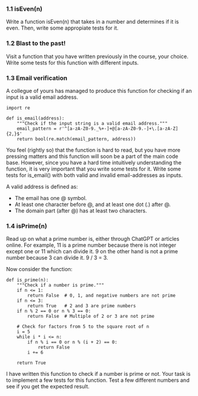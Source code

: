 ### 1.1 isEven(n)
Write a function isEven(n) that takes in a number and determines if it is even. Then, write some appropiate tests for it.

### 1.2 Blast to the past!
Visit a function that you have written previously in the course, your choice. Write some tests for this function with different inputs.

### 1.3 Email verification
A collegue of yours has managed to produce this function for checking if an input is a valid email address.
```
import re

def is_email(address):
    """Check if the input string is a valid email address."""
    email_pattern = r'^[a-zA-Z0-9._%+-]+@[a-zA-Z0-9.-]+\.[a-zA-Z]{2,}$'
    return bool(re.match(email_pattern, address))

```

You feel (rightly so) that the function is hard to read, but you have more pressing matters and this function will soon be a part of the main code base. However, since you have a hard time intuitively understanding the function, it is very important that you write some tests for it. Write some tests for is_email() with both valid and invalid email-addresses as inputs.

A valid address is defined as:
- The email has one @ symbol.
- At least one character before @, and at least one dot (.) after @.
- The domain part (after @) has at least two characters.

### 1.4 isPrime(n)
Read up on what a prime number is, either through ChatGPT or articles online. For example, 11 is a prime number because there is not integer except one or 11 which can divide it. 9 on the other hand is not a prime number because 3 can divide it. 9 / 3 = 3.

Now consider the function:
```
def is_prime(n):
    """Check if a number is prime."""
    if n <= 1:
        return False  # 0, 1, and negative numbers are not prime
    if n <= 3:
        return True   # 2 and 3 are prime numbers
    if n % 2 == 0 or n % 3 == 0:
        return False  # Multiple of 2 or 3 are not prime
    
    # Check for factors from 5 to the square root of n
    i = 5
    while i * i <= n:
        if n % i == 0 or n % (i + 2) == 0:
            return False
        i += 6

    return True

```
I have written this function to check if a number is prime or not. Your task is to implement a few tests for this function. Test a few different numbers and see if you get the expected result.